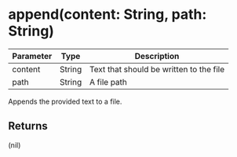 # append(content: String, path: String)

| Parameter | Type   | Description                             |
| --------- | ------ | --------------------------------------- |
| content   | String | Text that should be written to the file |
| path      | String | A file path                             |

Appends the provided text to a file.

## Returns

(nil)
